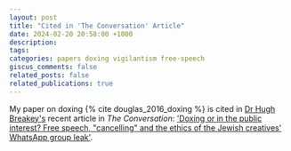 ```yaml
---
layout: post
title: "Cited in 'The Conversation' Article"
date: 2024-02-20 20:58:00 +1000
description:
tags:
categories: papers doxing vigilantism free-speech
giscus_comments: false
related_posts: false
related_publications: true
---
```


My paper on doxing {% cite douglas_2016_doxing %} is cited in [Dr Hugh Breakey's](https://experts.griffith.edu.au/8299-hugh-breakey) recent article in _The Conversation_: ['Doxing or in the public interest? Free speech, "cancelling" and the ethics of the Jewish creatives' WhatsApp group leak'](https://theconversation.com/doxing-or-in-the-public-interest-free-speech-cancelling-and-the-ethics-of-the-jewish-creatives-whatsapp-group-leak-223323).
